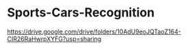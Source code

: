 # Sports-Cars-Recognition

https://drive.google.com/drive/folders/10AdU9eoJQTaoZ164-CIR26RaHwrpXYFG?usp=sharing

